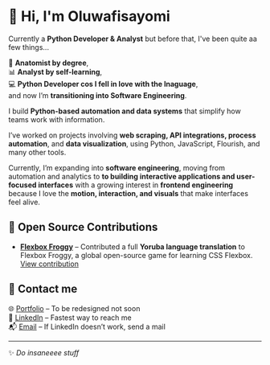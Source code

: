# 👋 Hi, I'm Oluwafisayomi

Currently a **Python Developer & Analyst**  but before that, I've been quite aa few things...

🧬 **Anatomist by degree**,  
📊 **Analyst by self-learning**,   
💻 **Python Developer cos I fell in love with the lnaguage**,  
and now I’m **transitioning into Software Engineering**.

I build **Python-based automation and data systems** that simplify how teams work with information.  

I’ve worked on projects involving **web scraping, API integrations, process automation**, and **data visualization**, using Python, JavaScript, Flourish, and many other tools.  

Currently, I’m expanding into **software engineering**, moving from automation and analytics to **to building interactive applications and user-focused interfaces** with a growing interest in **frontend engineering** because I love the **motion, interaction, and visuals** that make interfaces feel alive.




## 🧩 Open Source Contributions

* [**Flexbox Froggy**](https://flexboxfroggy.com/) – Contributed a full **Yoruba language translation** to Flexbox Froggy, a global open-source game for learning CSS Flexbox. [View contribution](https://github.com/thomaspark/flexboxfroggy/pull/296#event-19307882952)



## 📡 Contact me

🌐 [Portfolio](https://fisayobalogun.carrd.co) – To be redesigned not soon  
💼 [LinkedIn](https://www.linkedin.com/in/oluwafisayomi-balogun/) – Fastest way to reach me  
📬 [Email](mailto:balogunfisayo23@gmail.com) – If LinkedIn doesn’t work, send a mail  


---

✨ *Do insaneeee stuff*
